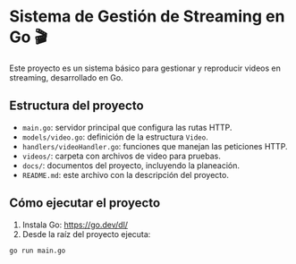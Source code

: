 # Sistema de Gestión de Streaming en Go 🎬

Este proyecto es un sistema básico para gestionar y reproducir videos en streaming, desarrollado en Go.

## Estructura del proyecto

- `main.go`: servidor principal que configura las rutas HTTP.
- `models/video.go`: definición de la estructura `Video`.
- `handlers/videoHandler.go`: funciones que manejan las peticiones HTTP.
- `videos/`: carpeta con archivos de video para pruebas.
- `docs/`: documentos del proyecto, incluyendo la planeación.
- `README.md`: este archivo con la descripción del proyecto.

## Cómo ejecutar el proyecto

1. Instala Go: https://go.dev/dl/
2. Desde la raíz del proyecto ejecuta:

```bash
go run main.go
